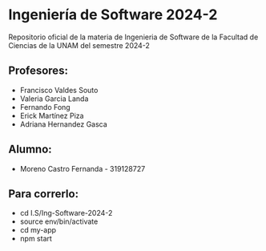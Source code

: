 # Ingeniería de Software 2024-2
Repositorio oficial de la materia de Ingenieria de Software de la Facultad de Ciencias de la UNAM del semestre 2024-2

## Profesores:

- Francisco Valdes Souto
- Valeria Garcia Landa
- Fernando Fong
- Erick Martínez Piza
- Adriana Hernandez Gasca

## Alumno:

- Moreno Castro Fernanda - 319128727

## Para correrlo:

- cd I.S/Ing-Software-2024-2
- source env/bin/activate 
- cd my-app  
- npm start 
